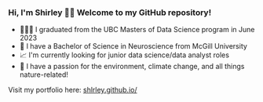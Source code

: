 ### Hi, I'm Shirley 👋🏼 Welcome to my GitHub repository! 

- 👩🏻‍💻 I graduated from the UBC Masters of Data Science program in June 2023
- 🧠 I have a Bachelor of Science in Neuroscience from McGill University
- 📈 I'm currently looking for junior data science/data analyst roles
- 🌳 I have a passion for the environment, climate change, and all things nature-related! 

Visit my portfolio here: [shlrley.github.io/](shlrley.github.io/)

<!--
**shlrley/shlrley** is a ✨ _special_ ✨ repository because its `README.md` (this file) appears on your GitHub profile.

Here are some ideas to get you started:

- 🔭 I’m currently working on ...
- 🌱 I’m currently learning ...
- 👯 I’m looking to collaborate on ...
- 🤔 I’m looking for help with ...
- 💬 Ask me about ...
- 📫 How to reach me: ...
- 😄 Pronouns: ...
- ⚡ Fun fact: ...
-->
